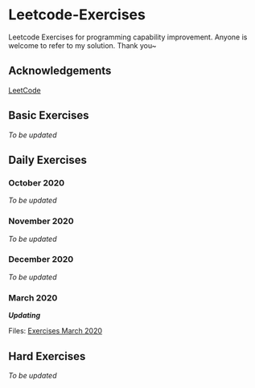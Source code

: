 # Leetcode-Exercises
Leetcode Exercises for programming capability improvement. Anyone is welcome to refer to my solution. Thank you~ 

## Acknowledgements
[LeetCode](https://leetcode-cn.com/)

## Basic Exercises
*To be updated*

## Daily Exercises

### October 2020
*To be updated*

### November 2020
*To be updated*

### December 2020
*To be updated*

### March 2020
***Updating***

Files: [Exercises March 2020](https://github.com/0oTedo0/Leetcode-Exercises/tree/main/Daily%20Exercises/Mar%202021)

## Hard Exercises
*To be updated*
